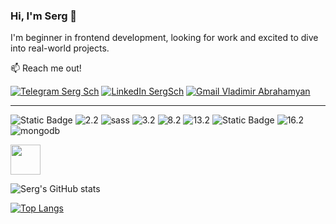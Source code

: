 ### Hi, I'm Serg 👋

I'm beginner in frontend development, looking for work and excited to dive into real-world projects.


:mailbox: Reach me out!

<a href="https://t.me/Serg_17ats" rel="nofollow" target='_blank'><img src="https://camo.githubusercontent.com/afaa74bcd8ebafeffb8c818bfa55e4b4923498b32ccbb1189fcc170fd43b490c/68747470733a2f2f696d672e736869656c64732e696f2f62616467652f54656c656772616d2d3243413545303f7374796c653d666f722d7468652d6261646765266c6f676f3d74656c656772616d266c6f676f436f6c6f723d7768697465" alt="Telegram Serg Sch" title="Telegram icon with padding" data-canonical-src="https://img.shields.io/badge/Telegram-2CA5E0?style=for-the-badge&amp;logo=telegram&amp;logoColor=white" style="max-width: 100%;"></a>
<a href="https://www.linkedin.com/in/serg-schyschow" rel="nofollow"><img src="https://camo.githubusercontent.com/591c02e8ff595d43e0b35b1b29aed639a7154b959cd8f8c854b9e176d885b094/68747470733a2f2f696d672e736869656c64732e696f2f62616467652f4c696e6b6564496e2d3030373742353f7374796c653d666f722d7468652d6261646765266c6f676f3d6c696e6b6564696e266c6f676f436f6c6f723d7768697465" alt="LinkedIn SergSch" title="LinkedIn icon with padding" data-canonical-src="https://img.shields.io/badge/LinkedIn-0077B5?style=for-the-badge&amp;logo=linkedin&amp;logoColor=white" style="max-width: 100%;"></a>
<a href="mailto:sergiu.sisov@gmail.com"><img src="https://camo.githubusercontent.com/71a0f4bfcf1f2220e2b1c246ac2ee681c47ee914d1c1f0e27a0e6c9ac2e9f134/68747470733a2f2f696d672e736869656c64732e696f2f62616467652f476d61696c2d4431343833363f7374796c653d666f722d7468652d6261646765266c6f676f3d676d61696c266c6f676f436f6c6f723d7768697465" alt="Gmail Vladimir Abrahamyan" title="Gmail icon with padding" data-canonical-src="https://img.shields.io/badge/Gmail-D14836?style=for-the-badge&amp;logo=gmail&amp;logoColor=white" style="max-width: 100%;"></a>

--------------------------------------------------------------


![Static Badge](https://img.shields.io/badge/HTML5-%23E34F26?style=for-the-badge&logo=html5&logoColor=white&size=2x)
<img src="https://camo.githubusercontent.com/472c222e8f240a48ae51cd9b082a1b857be809dcd851a25150890c2da50c13a5/68747470733a2f2f696d672e736869656c64732e696f2f62616467652f435353332d3135373242363f7374796c653d666f722d7468652d6261646765266c6f676f3d63737333266c6f676f436f6c6f723d7768697465" alt="2.2" title="CSS3" data-canonical-src="https://img.shields.io/badge/CSS3-1572B6?style=for-the-badge&amp;logo=css3&amp;logoColor=white" style="max-width: 100%;">
<img src="https://camo.githubusercontent.com/5833fe45777ae52f69c9c08f062d1d83622bd3374c136f019c283a53c5b209ca/68747470733a2f2f696d672e736869656c64732e696f2f62616467652f736173732d6565636464653f7374796c653d666f722d7468652d6261646765266c6f676f3d73617373" alt="sass" data-canonical-src="https://img.shields.io/badge/sass-eecdde?style=for-the-badge&amp;logo=sass" style="max-width: 100%;">
<img src="https://camo.githubusercontent.com/84372c7d2f1a7308844360ecad82d49b3f6cbc068a0c5e31aeea6ca5344b77ba/68747470733a2f2f696d672e736869656c64732e696f2f62616467652f4a6176615363726970742d4637444631453f7374796c653d666f722d7468652d6261646765266c6f676f3d6a617661736372697074266c6f676f436f6c6f723d626c61636b" alt="3.2" title="JavaScript" data-canonical-src="https://img.shields.io/badge/JavaScript-F7DF1E?style=for-the-badge&amp;logo=javascript&amp;logoColor=black" style="max-width: 100%;">
<img src="https://camo.githubusercontent.com/6c3957842901e5baa389f3bb8758c8966683333b28493013062fcab5fab645e7/68747470733a2f2f696d672e736869656c64732e696f2f62616467652f52656163742d3230323332413f7374796c653d666f722d7468652d6261646765266c6f676f3d7265616374266c6f676f436f6c6f723d363144414642" alt="8.2" title="React" data-canonical-src="https://img.shields.io/badge/React-20232A?style=for-the-badge&amp;logo=react&amp;logoColor=61DAFB" style="max-width: 100%;">
<img src="https://camo.githubusercontent.com/c90a343fe4d6e339b9d5d1e62c80985e43a682d3f9629f82faba5be994b8259f/68747470733a2f2f696d672e736869656c64732e696f2f62616467652f52656475782d3539334438383f7374796c653d666f722d7468652d6261646765266c6f676f3d7265647578266c6f676f436f6c6f723d7768697465" alt="13.2" title="Redux" data-canonical-src="https://img.shields.io/badge/Redux-593D88?style=for-the-badge&amp;logo=redux&amp;logoColor=white" style="max-width: 100%;">
![Static Badge](https://img.shields.io/badge/react%20query-%233a2c2c?style=for-the-badge&logo=reactquery&logoColor=white)
<img src="https://camo.githubusercontent.com/c1c08eb7625abe1a813e5ad05a94891aa127a37e0ce126b59ecda28233effdac/68747470733a2f2f696d672e736869656c64732e696f2f62616467652f4d7953514c2d3030303030463f7374796c653d666f722d7468652d6261646765266c6f676f3d6d7973716c266c6f676f436f6c6f723d7768697465" alt="16.2" title="MySQL" data-canonical-src="https://img.shields.io/badge/MySQL-00000F?style=for-the-badge&amp;logo=mysql&amp;logoColor=white" style="max-width: 100%;">
<img src="https://camo.githubusercontent.com/bceb421c2000df2a641f0ca1d423b7bb497f3a79c47197510f07d8c3ba407559/68747470733a2f2f696d672e736869656c64732e696f2f62616467652f6d6f6e676f64622d6337653663373f7374796c653d666f722d7468652d6261646765266c6f676f3d6d6f6e676f6462" alt="mongodb" data-canonical-src="https://img.shields.io/badge/mongodb-c7e6c7?style=for-the-badge&amp;logo=mongodb" style="max-width: 100%;">



<img src="https://camo.githubusercontent.com/cfa2853d56d8cccb12be37e108e84b580363463ab37b884d7b7101c291730886/68747470733a2f2f692e70696e696d672e636f6d2f6f726967696e616c732f36362f38632f63632f36363863636362336637333466333432653037633031383565366439613937352e706e67" width="48" data-canonical-src="https://i.pinimg.com/originals/66/8c/cc/668cccb3f734f342e07c0185e6d9a975.png" style="max-width: 100%;">

![Serg's GitHub stats](https://github-readme-stats.vercel.app/api?username=SergSch&show_icons=true&theme=transparent)

[![Top Langs](https://github-readme-stats.vercel.app/api/top-langs/?username=SergSch&layout=compact)](https://github.com/SergSch/github-readme-stats)
